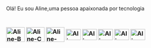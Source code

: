 

Olá! Eu sou Aline,uma pessoa apaixonada por tecnologia  <h3>


<div style="display: inline_block"><br>

  <img align="center" alt="Aline-B" height="40" width="50" src="https://cdn.jsdelivr.net/gh/devicons/devicon/icons/bootstrap/bootstrap-original.svg" /> 
  <img align="center" alt="Aline-C" height="40" width="50" src="https://cdn.jsdelivr.net/gh/devicons/devicon/icons/c/c-original.svg" />
  <img align="center" alt="Aline-CSS" height="40" width="50" src="https://cdn.jsdelivr.net/gh/devicons/devicon/icons/css3/css3-original.svg" />
  <img align="center" alt="Aline-Godot" height="30" width="40" src="https://cdn.jsdelivr.net/gh/devicons/devicon/icons/godot/godot-original.svg" />
  <img align="center" alt="Aline-HTML" height="30" width="40" src="https://cdn.jsdelivr.net/gh/devicons/devicon/icons/html5/html5-original.svg" />
  <img align="center" alt="Aline-Java" height="30" width="40" src="https://cdn.jsdelivr.net/gh/devicons/devicon/icons/java/java-original.svg" />
  <img align="center" alt="Aline-MongoDB" height="30" width="40" src="https://cdn.jsdelivr.net/gh/devicons/devicon/icons/mongodb/mongodb-original.svg" />
  <img align="center" alt="Aline-MongoDB" height="30" width="40" src="https://cdn.jsdelivr.net/gh/devicons/devicon/icons/mysql/mysql-original.svg" />
  
 </div>

